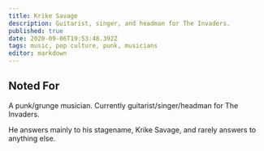 ```yaml
---
title: Krike Savage
description: Guitarist, singer, and headman for The Invaders.
published: true
date: 2020-09-06T19:53:48.392Z
tags: music, pop culture, punk, musicians
editor: markdown
---
```


Noted For
---------

A punk/grunge musician. Currently guitarist/singer/headman for The Invaders.

He answers mainly to his stagename, Krike Savage, and rarely answers to anything else.